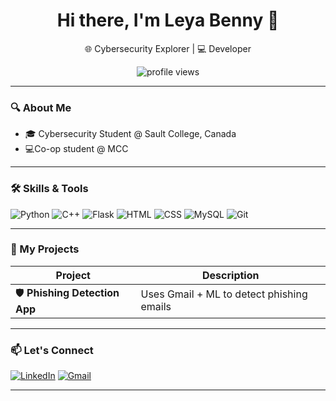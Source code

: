 <h1 align="center">Hi there, I'm Leya Benny 👋</h1>

<p align="center">
  🌐 Cybersecurity Explorer | 💻 Developer 

<p align="center">
  <img src="https://komarev.com/ghpvc/?username=Leya-Benny&color=blue" alt="profile views"/>
</p>

---

### 🔍 About Me

- 🎓 Cybersecurity Student @ Sault College, Canada  
- 💻Co-op student @ MCC  

---

### 🛠️ Skills & Tools

![Python](https://img.shields.io/badge/-Python-3776AB?style=for-the-badge&logo=python&logoColor=white)
![C++](https://img.shields.io/badge/-C++-00599C?style=for-the-badge&logo=c%2B%2B&logoColor=white)
![Flask](https://img.shields.io/badge/-Flask-black?style=for-the-badge&logo=flask)
![HTML](https://img.shields.io/badge/-HTML5-E34F26?style=for-the-badge&logo=html5&logoColor=white)
![CSS](https://img.shields.io/badge/-CSS3-1572B6?style=for-the-badge&logo=css3)
![MySQL](https://img.shields.io/badge/-MySQL-4479A1?style=for-the-badge&logo=mysql&logoColor=white)
![Git](https://img.shields.io/badge/-Git-F05032?style=for-the-badge&logo=git&logoColor=white)

---

### 🚧 My Projects

| Project | Description |
|--------|-------------|
| 🛡️ **Phishing Detection App** | Uses Gmail + ML to detect phishing emails |

---

### 📫 Let's Connect

[![LinkedIn](https://img.shields.io/badge/LinkedIn-blue?style=for-the-badge&logo=linkedin)](https://www.linkedin.com/in/leya-benny)
[![Gmail](https://img.shields.io/badge/Gmail-red?style=for-the-badge&logo=gmail&logoColor=white)](mailto:leyabenny10@gmail.com)

---
